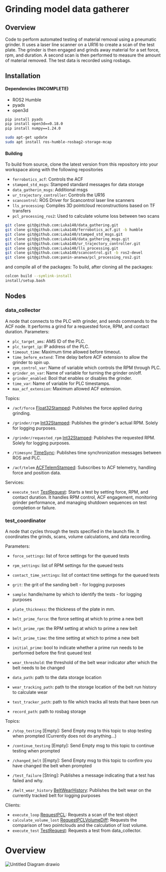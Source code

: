 # Grinding model data gatherer

## Overview
Code to perform automated testing of material removal using a pneumatic grinder. 
It uses a laser line scanner on a UR16 to create a scan of the test plate. The grinder is then engaged and grinds away material for a set force, rpm, and duration. A second scan is then performed to measure the amount of material removed. The test data is recorded using rosbags.

## Installation

#### Dependencies (INCOMPLETE)
- ROS2 Humble
- pyads
- open3d



```bash
pip install pyads
pip install open3d==0.18.0
pip install numpy==1.24.0

sudo apt-get update
sudo apt install ros-humble-rosbag2-storage-mcap
```

#### Building
To build from source, clone the latest version from this repository into your workspace along with the following repositories

- `ferrobotics_acf`: Controls the ACF
- `stamped_std_msgs`: Stamped standard messages for data storage
- `data_gatherin_msgs`: Additional msgs
- `ur_trajectory_controller`: Controls the UR16
- `scancontrol`: ROS Driver for Scancontrol laser line scanners
- `lls_processing`: Compiles 3D pointcloud reconstructions based on TF transfers
- `pcl_processing_ros2`: Used to calculate volume loss between two scans

```bash
git clone git@github.com:Luka140/data_gathering.git
git clone git@github.com:Luka140/ferrobotics_acf.git -b humble
git clone git@github.com:Luka140/stamped_std_msgs.git
git clone git@github.com:Luka140/data_gathering_msgs.git
git clone git@github.com:Luka140/ur_trajectory_controller.git
git clone git@github.com:Luka140/lls_processing.git
git clone git@github.com:Luka140/scancontrol.git -b ros2-devel
git clone git@github.com:panin-ananwa/pcl_processing_ros2.git

```
and compile all of the packages:
To build, after cloning all the packages:
```bash
colcon build --symlink-install
install/setup.bash
```


## Nodes
### data_collector
A node that connects to the PLC with grinder, and sends commands to the ACF node. It performs a grind for a requested force, RPM, and contact duration.
Parameters:
- `plc_target_ams`: AMS ID of the PLC.
- `plc_target_ip`: IP address of the PLC.
- `timeout_time`: Maximum time allowed before timeout.
- `time_before_extend`: Time delay before ACF extension to allow the grinder to spin up.
- `rpm_control_var`: Name of variable which controls the RPM through PLC.
- `grinder_on_var`: Name of variable for turning the grinder on/off.
- `grinder_enabled`: Bool that enables or disables the grinder.
- `time_var`: Name of variable for PLC timestamps.
- `max_acf_extension`: Maximum allowed ACF extension.

Topics:
- `/acf/force` [Float32Stamped](https://github.com/Luka140/stamped_std_msgs/blob/main/msg/Float32Stamped.msg): Publishes the force applied during grinding.
- `/grinder/rpm` [Int32Stamped](https://github.com/Luka140/stamped_std_msgs/blob/main/msg/Int32Stamped.msg): Publishes the grinder's actual RPM. Solely for logging purposes.
- `/grinder/requested_rpm` [Int32Stamped](https://github.com/Luka140/stamped_std_msgs/blob/main/msg/Int32Stamped.msg): Publishes the requested RPM. Solely for logging purposes.
- `/timesync` [TimeSync](https://github.com/Luka140/stamped_std_msgs/blob/main/msg/TimeSync.msg): Publishes time synchronization messages between ROS and PLC.

 - `/acf/telem` [ACFTelemStamped](https://github.com/Luka140/ferrobotics_acf/blob/humble/msg/ACFTelemStamped.msg): Subscribes to ACF telemetry, handling force and position data.

Services:
- `execute_test` [TestRequest](https://github.com/Luka140/data_gathering_msgs/blob/main/srv/TestRequest.srv): Starts a test by setting force, RPM, and contact duration. It handles RPM control, ACF engagement, monitoring grinder performance, and managing shutdown sequences on test completion or failure.


### test_coordinator
A node that cycles through the tests specified in the launch file. It coordinates the grinds, scans, volume calculations, and data recording. 

Parameters:
- `force_settings`: list of force settings for the queued tests
- `rpm_settings`: list of RPM settings for the queued tests
- `contact_time_settings`: list of contact time settings for the queued tests
- `grit`: the grit of the sanding belt - for logging purposes
- `sample`: handle/name by which to identify the tests - for logging purposes
- `plate_thickness`: the thickness of the plate in mm. 

- `belt_prime_force`: the force setting at which to prime a new belt
- `belt_prime_rpm`: the RPM setting at which to prime a new belt
- `belt_prime_time`: the time setting at which to prime a new belt
- `initial_prime`: bool to indicate whether a prime run needs to be performed before the first queued test
- `wear_threshold`: the threshold of the belt wear indicator after which the belt needs to be changed

- `data_path`: path to the data storage location
- `wear_tracking_path`: path to the storage location of the belt run history to calculate wear
- `test_tracker_path`: path to file which tracks all tests that have been run
- `record_path`: path to rosbag storage


Topics:
- `/stop_testing` [Empty]: Send Empty msg to this topic to stop testing when prompted (Currently does not do anything...)
- `/continue_testing` [Empty]: Send Empty msg to this topic to continue testing when prompted
- `/changed_belt` [Empty]: Send Empty msg to this topic to confirm you have changed the belt when prompted

- `/test_failure` [String]: Publishes a message indicating that a test has failed and why.
- `/belt_wear_history` [BeltWearHistory](https://github.com/Luka140/data_gathering_msgs/blob/main/msg/BeltWearHistory.msg): Publishes the belt wear on the currently tracked belt for logging purposes
  
Clients:
- `execute_loop` [RequestPCL](https://github.com/Luka140/data_gathering_msgs/blob/main/srv/RequestPCL.srv): Requests a scan of the test object
- `calculate_volume_lost` [RequestPCLVolumeDiff](https://github.com/Luka140/data_gathering_msgs/blob/main/srv/RequestPCLVolumeDiff.srv): Requests the comparison of two pointclouds and the calculation of lost volume.
- `execute_test` [TestRequest](https://github.com/Luka140/data_gathering_msgs/blob/main/srv/TestRequest.srv): Requests a test from data_collector.

# Overview
![Untitled Diagram drawio](https://github.com/user-attachments/assets/6c3923aa-6dde-4e31-8eea-9a83a4b67f9c)
